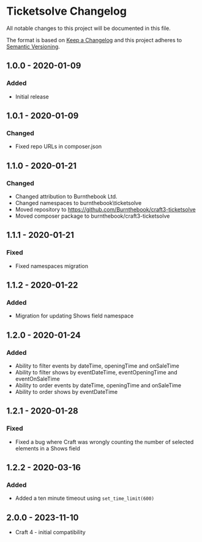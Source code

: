 # Ticketsolve Changelog

All notable changes to this project will be documented in this file.

The format is based on [Keep a Changelog](http://keepachangelog.com/) and this project adheres to [Semantic Versioning](http://semver.org/).

## 1.0.0 - 2020-01-09
### Added
- Initial release

## 1.0.1 - 2020-01-09
### Changed
- Fixed repo URLs in composer.json

## 1.1.0 - 2020-01-21
### Changed
- Changed attribution to Burnthebook Ltd.
- Changed namespaces to burnthebook\ticketsolve
- Moved repository to https://github.com/Burnthebook/craft3-ticketsolve
- Moved composer package to burnthebook/craft3-ticketsolve

## 1.1.1 - 2020-01-21
### Fixed
- Fixed namespaces migration

## 1.1.2 - 2020-01-22
### Added
- Migration for updating Shows field namespace

## 1.2.0 - 2020-01-24
### Added
- Ability to filter events by dateTime, openingTime and onSaleTime
- Ability to filter shows by eventDateTime, eventOpeningTime and eventOnSaleTime
- Ability to order events by dateTime, openingTime and onSaleTime
- Ability to order shows by eventDateTime

## 1.2.1 - 2020-01-28
### Fixed
- Fixed a bug where Craft was wrongly counting the number of selected elements in a Shows field

## 1.2.2 - 2020-03-16
### Added
- Added a ten minute timeout using `set_time_limit(600)`

## 2.0.0 - 2023-11-10
- Craft 4 - initial compatibility